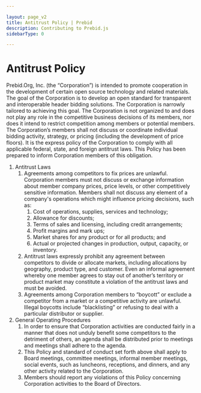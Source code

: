 ```yaml
---

layout: page_v2
title: Antitrust Policy | Prebid
description: Contributing to Prebid.js
sidebarType: 0

---
```


# Antitrust Policy

Prebid.Org, Inc. (the “Corporation”) is intended to promote cooperation in the development of certain open source technology and related materials.  The goal of the Corporation is to develop an open standard for transparent and interoperable header bidding solutions. The Corporation is narrowly tailored to achieving this goal. The Corporation is not organized to and does not play any role in the competitive business decisions of its members, nor does it intend to restrict competition among members or potential members.  The Corporation’s members shall not discuss or coordinate individual bidding activity, strategy, or pricing (including the development of price floors). It is the express policy of the Corporation to comply with all applicable federal, state, and foreign antitrust laws.  This Policy has been prepared to inform Corporation members of this obligation. 

1. Antitrust Laws
   1. Agreements among competitors to fix prices are unlawful.  Corporation members must not discuss or exchange information about member company prices, price levels, or other competitively sensitive information. Members shall not discuss any element of a company's operations which might influence pricing decisions, such as:
      1. Cost of operations, supplies, services and technology;
      2. Allowance for discounts;
      3. Terms of sales and licensing, including credit arrangements;
      4. Profit margins and mark ups;
      5. Market shares for any product or for all products; and
      6. Actual or projected changes in production, output, capacity, or inventory.
   2. Antitrust laws expressly prohibit any agreement between competitors to divide or allocate markets, including allocations by geography, product type, and customer. Even an informal agreement whereby one member agrees to stay out of another’s territory or product market may constitute a violation of the antitrust laws and must be avoided.
   3. Agreements among Corporation members to “boycott” or exclude a competitor from a market or a competitive activity are unlawful.  Illegal boycotts include “blacklisting” or refusing to deal with a particular distributor or supplier.
2. General Operating Procedures
   1. In order to ensure that Corporation activities are conducted fairly in a manner that does not unduly benefit some competitors to the detriment of others, an agenda shall be distributed prior to meetings and meetings shall adhere to the agenda.
   2. This Policy and standard of conduct set forth above shall apply to Board meetings, committee meetings, informal member meetings, social events, such as luncheons, receptions, and dinners, and any other activity related to the Corporation.
   3. Members should report any violations of this Policy concerning Corporation activities to the Board of Directors.
 

